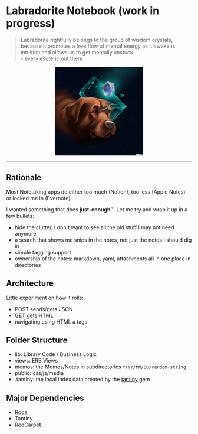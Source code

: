 # Labradorite Notebook (work in progress)

> Labradorite rightfully belongs to the group of wisdom crystals, because it promotes a free flow of mental energy as it awakens intuition and allows us to get mentally unstuck.  
> \- every esoteric out there

<div align="center">
  <p>
    <img src="https://github.com/simonneutert/labradorite-notebook/blob/development/public/labradorite.jpg?raw=true" alt="Labradorite dreamed by openai's Dall-E2: A brown labrador shooting a lazer from a blue crystal on its forehead, digital art">
  </p>
</div>

---

## Rationale

Most Notetaking apps do either too much (Notion), too less (Apple Notes) or locked me in (Evernote).

I wanted something that does **just-enough**™. Let me try and wrap it up in a few bullets:

- hide the clutter, I don't want to see all the old stuff I may not need anymore
- a search that shows me snips in the notes, not just the notes I should dig in
- simple tagging support
- ownership of the notes: markdown, yaml, attachments all in one place in directories

## Architecture

Little experiment on how it rolls:

- POST sends/gets JSON
- GET gets HTML
- navigating using HTML a tags

## Folder Structure

- lib: Library Code / Business Logic
- views: ERB Views
- memos: the Memos/Notes in subdirectories `YYYY/MM/DD/random-string`
- public: css/js/media
- .tantiny: the local index data created by the [tantiny](https://github.com/baygeldin/tantiny) gem

## Major Dependencies

- Roda
- Tantiny
- RedCarpet
